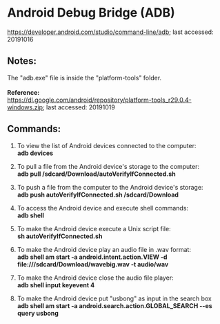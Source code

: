 # Android Debug Bridge (ADB)
https://developer.android.com/studio/command-line/adb; last accessed: 20191016

## Notes:
The "adb.exe" file is inside the "platform-tools" folder.<br/><br/>
<b>Reference:</b><br/>
https://dl.google.com/android/repository/platform-tools_r29.0.4-windows.zip; last accessed: 20191019

## Commands:
1) To view the list of Android devices connected to the computer:<br/>
<b>adb devices</b>

2) To pull a file from the Android device's storage to the computer:<br/>
<b>adb pull /sdcard/Download/autoVerifyIfConnected.sh</b>

3) To push a file from the computer to the Android device's storage:<br/>
<b>adb push autoVerifyIfConnected.sh /sdcard/Download</b>

4) To access the Android device and execute shell commands:<br/>
<b>adb shell</b>

5) To make the Android device execute a Unix script file:<br/>
<b>sh autoVerifyIfConnected.sh</b>

6) To make the Android device play an audio file in .wav format:<br/>
<b>adb shell am start -a android.intent.action.VIEW -d file:///sdcard/Download/wavebig.wav -t audio/wav</b>

7) To make the Android device close the audio file player:<br/>
<b>adb shell input keyevent 4</b>

8) To make the Android device put "usbong" as input in the search box<br/>
<b>adb shell am start -a android.search.action.GLOBAL_SEARCH --es query usbong</b>

